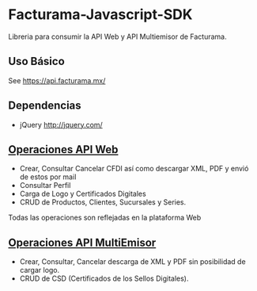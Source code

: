 # Facturama-Javascript-SDK
Libreria para consumir la API Web y API Multiemisor de Facturama.

Uso Básico
-----------
See https://api.facturama.mx/

Dependencias
------------
* jQuery http://jquery.com/

[Operaciones API Web](https://github.com/Facturama/facturama-javascript-sdk/wiki/API-Web)
------------
* Crear, Consultar Cancelar CFDI así como descargar XML, PDF y envió de estos por mail 
* Consultar Perfil 
* Carga de Logo y Certificados Digitales 
* CRUD de Productos, Clientes, Sucursales y Series. 

Todas las operaciones son reflejadas en la plataforma Web 

[Operaciones API MultiEmisor](https://github.com/Facturama/facturama-javascript-sdk/wiki/API-MultiEmisor)
------------
* Crear, Consultar, Cancelar descarga de XML y PDF sin posibilidad de cargar logo. 
* CRUD de CSD (Certificados de los Sellos Digitales).
